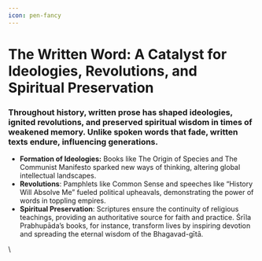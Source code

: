```yaml
---
icon: pen-fancy
---
```


# The Written Word: A Catalyst for Ideologies, Revolutions, and Spiritual Preservation

### Throughout history, written prose has shaped ideologies, ignited revolutions, and preserved spiritual wisdom in times of weakened memory. Unlike spoken words that fade, written texts endure, influencing generations.

* **Formation of Ideologies:** Books like The Origin of Species and The Communist Manifesto sparked new ways of thinking, altering global intellectual landscapes.
* **Revolutions**: Pamphlets like Common Sense and speeches like “History Will Absolve Me” fueled political upheavals, demonstrating the power of words in toppling empires.
* **Spiritual Preservation**: Scriptures ensure the continuity of religious teachings, providing an authoritative source for faith and practice. Śrīla Prabhupāda’s books, for instance, transform lives by inspiring devotion and spreading the eternal wisdom of the Bhagavad-gītā.

\
